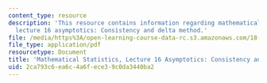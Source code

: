 ```yaml
---
content_type: resource
description: 'This resource contains information regarding mathematical statistics,
  lecture 16 asymptotics: Consistency and delta method.'
file: /media/https%3A/open-learning-course-data-rc.s3.amazonaws.com/18-655-mathematical-statistics-spring-2016/2ca793c6ea6c4a6fece39c0da3440ba2_MIT18_655S16_LecNote16.pdf
file_type: application/pdf
resourcetype: Document
title: 'Mathematical Statistics, Lecture 16 Asymptotics: Consistency and Delta Method'
uid: 2ca793c6-ea6c-4a6f-ece3-9c0da3440ba2
---
```

